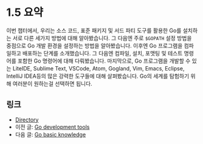 # 1.5 요약

이번 챕터에서, 우리는 소스 코드, 표준 패키지 및 서드 파티 도구를 활용한 Go를 설치하는 서로 다른 세가지 방법에 대해 알아봤습니다. 그 다음엔 주로 `$GOPATH` 설정 방법을 중점으로 Go 개발 환경을 설정하는 방법을 알아봤습니다. 이후엔 Go 프로그램을 컴파일하고 배포하는 단계를 소개했습니다. 그 다음엔 컴파일, 설치, 포맷팅 및 테스트 명령어를 포함한 Go 명령어에 대해 다뤄봤습니다. 마지막으로, Go 프로그램을 개발할 수 있는 LiteIDE, Sublime Text, VSCode, Atom, Gogland, Vim, Emacs, Eclipse, IntelliJ IDEA등의 많은 강력한 도구들에 대해 살펴봤습니다. Go의 세계를 탐험하기 위해 여러분이 원하는걸 선택하면 됩니다.

## 링크

- [Directory](preface.md)
- 이전 글: [Go development tools](01.4.md)
- 다음 글: [Go basic knowledge](02.0.md)
